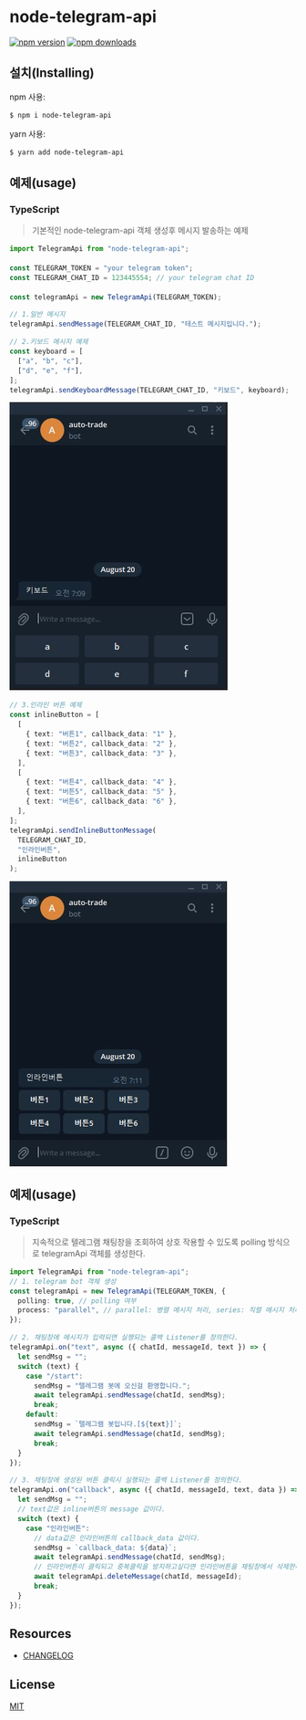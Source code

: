# node-telegram-api

[![npm version](https://img.shields.io/npm/v/node-telegram-api.svg?style=flat-square)](https://www.npmjs.org/package/node-telegram-api)
[![npm downloads](https://img.shields.io/npm/dm/node-telegram-api.svg?style=flat-square)](http://npm-stat.com/charts.html?package=node-telegram-api)

## 설치(Installing)

npm 사용:

```bash
$ npm i node-telegram-api
```

yarn 사용:

```bash
$ yarn add node-telegram-api
```

## 예제(usage)

### TypeScript

> 기본적인 node-telegram-api 객체 생성후 메시지 발송하는 예제

```typescript
import TelegramApi from "node-telegram-api";

const TELEGRAM_TOKEN = "your telegram token";
const TELEGRAM_CHAT_ID = 123445554; // your telegram chat ID

const telegramApi = new TelegramApi(TELEGRAM_TOKEN);
```

```typescript
// 1.일반 메시지
telegramApi.sendMessage(TELEGRAM_CHAT_ID, "테스트 메시지입니다.");
```

```typescript
// 2.키보드 메시지 예제
const keyboard = [
  ["a", "b", "c"],
  ["d", "e", "f"],
];
telegramApi.sendKeyboardMessage(TELEGRAM_CHAT_ID, "키보드", keyboard);
```

![키보드메시지](https://github.com/dryadsoft/node-telegram-api/blob/master/images/keyboardmessage.JPG)

```typescript
// 3.인라인 버튼 예제
const inlineButton = [
  [
    { text: "버튼1", callback_data: "1" },
    { text: "버튼2", callback_data: "2" },
    { text: "버튼3", callback_data: "3" },
  ],
  [
    { text: "버튼4", callback_data: "4" },
    { text: "버튼5", callback_data: "5" },
    { text: "버튼6", callback_data: "6" },
  ],
];
telegramApi.sendInlineButtonMessage(
  TELEGRAM_CHAT_ID,
  "인라인버튼",
  inlineButton
);
```

![키보드메시지](https://github.com/dryadsoft/node-telegram-api/blob/master/images/inlinebutton.JPG)

## 예제(usage)

### TypeScript

> 지속적으로 텔레그램 채팅창을 조회하여 상호 작용할 수 있도록 polling 방식으로 telegramApi 객체를 생성한다.

```typescript
import TelegramApi from "node-telegram-api";
// 1. telegram bot 객체 생성
const telegramApi = new TelegramApi(TELEGRAM_TOKEN, {
  polling: true, // polling 여부
  process: "parallel", // parallel: 병렬 메시지 처리, series: 직렬 메시지 처리
});
```

```typescript
// 2. 채팅창에 메시지가 입력되면 실행되는 콜백 Listener를 정의한다.
telegramApi.on("text", async ({ chatId, messageId, text }) => {
  let sendMsg = "";
  switch (text) {
    case "/start":
      sendMsg = "텔레그램 봇에 오신걸 환영합니다.";
      await telegramApi.sendMessage(chatId, sendMsg);
      break;
    default:
      sendMsg = `텔레그램 봇입니다.[${text}]`;
      await telegramApi.sendMessage(chatId, sendMsg);
      break;
  }
});
```

```typescript
// 3. 채팅장에 생성된 버튼 클릭시 실행되는 콜백 Listener를 정의한다.
telegramApi.on("callback", async ({ chatId, messageId, text, data }) => {
  let sendMsg = "";
  // text값은 inline버튼의 message 값이다.
  switch (text) {
    case "인라인버튼":
      // data값은 인라인버튼의 callback_data 값이다.
      sendMsg = `callback_data: ${data}`;
      await telegramApi.sendMessage(chatId, sendMsg);
      // 인라인버튼이 클릭되고 중복클릭을 방지하고싶다면 인라인버튼을 채팅창에서 삭제한다.
      await telegramApi.deleteMessage(chatId, messageId);
      break;
  }
});
```

## Resources

- [CHANGELOG](https://github.com/dryadsoft/node-telegram-api/blob/master/CHANGELOG.md)

## License

[MIT](LICENSE)
